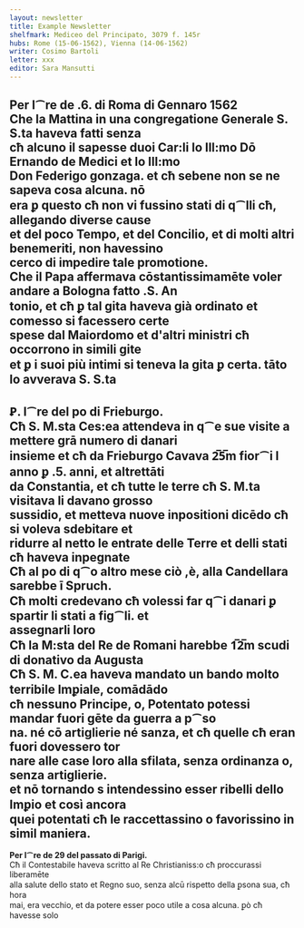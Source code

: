 ```yaml
---
layout: newsletter
title: Example Newsletter
shelfmark: Mediceo del Principato, 3079 f. 145r
hubs: Rome (15-06-1562), Vienna (14-06-1562)
writer: Cosimo Bartoli
letter: xxx
editor: Sara Mansutti
---
```


<strong>Per l⁀re de .6. di Roma di Gennaro 1562</strong>  
Che la Mattina in una congregatione Generale S. S.ta haveva fatti senza  
cħ alcuno il sapesse duoi Car:li lo Ill:mo Dō Ernando de Medici et lo Ill:mo  
Don Federigo gonzaga. et cħ sebene non se ne sapeva cosa alcuna. nō  
era ꝑ questo cħ non vi fussino stati di q⁀lli cħ, allegando diverse cause  
et del poco Tempo, et del Concilio, et di molti altri benemeriti, non havessino  
cerco di impedire tale promotione.  
Che il Papa affermava cōstantissimamēte voler andare a Bologna fatto .S. An  
tonio, et cħ ꝑ tal gita haveva già ordinato et comesso si facessero certe  
spese dal Maiordomo et d'altri ministri cħ occorrono in simili gite  
et ꝑ i suoi più intimi si teneva la gita ꝑ certa. tāto lo avverava S. S.ta  
---
<strong>Ꝑ. l⁀re del po di Frieburgo.</strong>  
Cħ S. M.sta Ces:ea attendeva in q⁀e sue visite a mettere grā numero di danari  
insieme et cħ da Frieburgo Cavava 2̅5̅m fior⁀i l anno ꝑ .5. anni, et altrettāti  
da Constantia, et cħ tutte le terre cħ S. M.ta visitava li davano grosso  
sussidio, et metteva nuove inpositioni dicēdo cħ si voleva sdebitare et  
ridurre al netto le entrate delle Terre et delli stati cħ haveva inpegnate  
Cħ al po di q⁀o altro mese ciò ,è, alla Candellara sarebbe ī Spruch.  
Cħ molti credevano cħ volessi far q⁀i danari ꝑ spartir li stati a fig⁀li. et  
assegnarli loro  
Cħ la M:sta del Re de Romani harebbe 1̅2̅m scudi di donativo da Augusta  
Cħ S. M. C.ea haveva mandato un bando molto terribile Imꝑiale, comādādo  
cħ nessuno Principe, o, Potentato potessi mandar fuori gēte da guerra a p⁀so  
na. né cō artiglierie né sanza, et cħ quelle cħ eran fuori dovessero tor  
nare alle case loro alla sfilata, senza ordinanza o, senza artiglierie.  
et nō tornando s intendessino esser ribelli dello Imꝑio et così ancora  
quei potentati cħ le raccettassino o favorissino in simil maniera.  
---
<strong>Per l⁀re de 29 del passato di Parigi.</strong>  
Cħ il Contestabile haveva scritto al Re Christianiss:o cħ proccurassi liberamēte  
alla salute dello stato et Regno suo, senza alcū rispetto della ꝑsona sua, cħ hora  
mai, era vecchio, et da potere esser poco utile a cosa alcuna. ꝑò cħ havesse solo  

